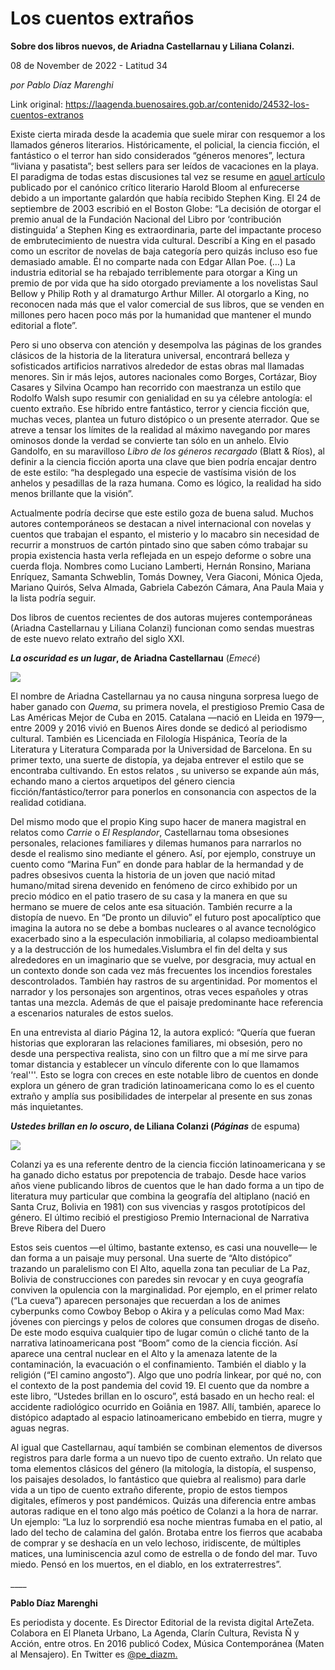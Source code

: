 # Los cuentos extraños

**Sobre dos libros nuevos, de Ariadna Castellarnau y Liliana Colanzi.**

08 de November de 2022 - Latitud 34

_por Pablo Díaz Marenghi_

Link original: https://laagenda.buenosaires.gob.ar/contenido/24532-los-cuentos-extranos



Existe cierta mirada desde la academia que suele mirar con resquemor a los llamados géneros literarios. Históricamente, el policial, la ciencia ficción, el fantástico o el terror han sido considerados “géneros menores”, lectura “liviana y pasatista”; best sellers para ser leídos de vacaciones en la playa. El paradigma de todas estas discusiones tal vez se resume en [aquel artículo](http://archive.boston.com/news/globe/editorial_opinion/oped/articles/2003/09/24/dumbing_down_american_readers/) publicado por el canónico crítico literario Harold Bloom al enfurecerse debido a un importante galardón que había recibido Stephen King. El 24 de septiembre de 2003 escribió en el Boston Globe: “La decisión de otorgar el premio anual de la Fundación Nacional del Libro por ‘contribución distinguida’ a Stephen King es extraordinaria, parte del impactante proceso de embrutecimiento de nuestra vida cultural. Describí a King en el pasado como un escritor de novelas de baja categoría pero quizás incluso eso fue demasiado amable. Él no comparte nada con Edgar Allan Poe. (…) La industria editorial se ha rebajado terriblemente para otorgar a King un premio de por vida que ha sido otorgado previamente a los novelistas Saul Bellow y Philip Roth y al dramaturgo Arthur Miller. Al otorgarlo a King, no reconocen nada más que el valor comercial de sus libros, que se venden en millones pero hacen poco más por la humanidad que mantener el mundo editorial a flote”.




Pero si uno observa con atención y desempolva las páginas de los grandes clásicos de la historia de la literatura universal, encontrará belleza y sofisticados artificios narrativos alrededor de estas obras mal llamadas menores. Sin ir más lejos, autores nacionales como Borges, Cortázar, Bioy Casares y Silvina Ocampo han recorrido con maestranza un estilo que Rodolfo Walsh supo resumir con genialidad en su ya célebre antología: el cuento extraño. Ese híbrido entre fantástico, terror y ciencia ficción que, muchas veces, plantea un futuro distópico o un presente aterrador. Que se atreve a tensar los límites de la realidad al máximo navegando por mares ominosos donde la verdad se convierte tan sólo en un anhelo. Elvio Gandolfo, en su maravilloso *Libro de los géneros recargado* (Blatt & Ríos), al definir a la ciencia ficción aporta una clave que bien podría encajar dentro de este estilo: “ha desplegado una especie de vastísima visión de los anhelos y pesadillas de la raza humana. Como es lógico, la realidad ha sido menos brillante que la visión”.




Actualmente podría decirse que este estilo goza de buena salud. Muchos autores contemporáneos se destacan a nivel internacional con novelas y cuentos que trabajan el espanto, el misterio y lo macabro sin necesidad de recurrir a monstruos de cartón pintado sino que saben cómo trabajar su propia existencia hasta verla reflejada en un espejo deforme o sobre una cuerda floja. Nombres como Luciano Lamberti, Hernán Ronsino, Mariana Enríquez, Samanta Schweblin, Tomás Downey, Vera Giaconi, Mónica Ojeda, Mariano Quirós, Selva Almada, Gabriela Cabezón Cámara, Ana Paula Maia y la lista podría seguir.




Dos libros de cuentos recientes de dos autoras mujeres contemporáneas (Ariadna Castellarnau y Liliana Colanzi) funcionan como sendas muestras de este nuevo relato extraño del siglo XXI.




***La oscuridad es un lugar*, de Ariadna Castellarnau** (*Emecé*)




![](https://cdn.feater.me/files/images/620869/4289a255-9bf6-4dba-9388-bd6076260aac.jpg)




El nombre de Ariadna Castellarnau ya no causa ninguna sorpresa luego de haber ganado con *Quema*, su primera novela, el prestigioso Premio Casa de Las Américas Mejor de Cuba en 2015. Catalana —nació en Lleida en 1979—, entre 2009 y 2016 vivió en Buenos Aires donde se dedicó al periodismo cultural. También es Licenciada en Filología Hispánica, Teoría de la Literatura y Literatura Comparada por la Universidad de Barcelona. En su primer texto, una suerte de distopía, ya dejaba entrever el estilo que se encontraba cultivando. En estos relatos , su universo se expande aún más, echando mano a ciertos arquetipos del género ciencia ficción/fantástico/terror para ponerlos en consonancia con aspectos de la realidad cotidiana.




Del mismo modo que el propio King supo hacer de manera magistral en relatos como *Carrie* o *El Resplandor*, Castellarnau toma obsesiones personales, relaciones familiares y dilemas humanos para narrarlos no desde el realismo sino mediante el género. Así, por ejemplo, construye un cuento como “Marina Fun” en donde para hablar de la hermandad y de padres obsesivos cuenta la historia de un joven que nació mitad humano/mitad sirena devenido en fenómeno de circo exhibido por un precio módico en el patio trasero de su casa y la manera en que su hermano se muere de celos ante esa situación. También recurre a la distopía de nuevo. En “De pronto un diluvio” el futuro post apocalíptico que imagina la autora no se debe a bombas nucleares o al avance tecnológico exacerbado sino a la especulación inmobiliaria, al colapso medioambiental y a la destrucción de los humedales.Vislumbra el fin del delta y sus alrededores en un imaginario que se vuelve, por desgracia, muy actual en un contexto donde son cada vez más frecuentes los incendios forestales descontrolados. También hay rastros de su argentinidad. Por momentos el narrador y los personajes son argentinos, otras veces españoles y otras tantas una mezcla. Además de que el paisaje predominante hace referencia a escenarios naturales de estos suelos.




En una entrevista al diario Página 12, la autora explicó: “Quería que fueran historias que exploraran las relaciones familiares, mi obsesión, pero no desde una perspectiva realista, sino con un filtro que a mí me sirve para tomar distancia y establecer un vínculo diferente con lo que llamamos ‘real'''. Esto se logra con creces en este notable libro de cuentos en donde explora un género de gran tradición latinoamericana como lo es el cuento extraño y amplía sus posibilidades de interpelar al presente en sus zonas más inquietantes.




***Ustedes brillan en lo oscuro*, de Liliana Colanzi (*Páginas*** de espuma)




![](https://cdn.feater.me/files/images/620872/caf4825a-ce8a-44de-aae2-829e724dd553.jpg)




Colanzi ya es una referente dentro de la ciencia ficción latinoamericana y se ha ganado dicho estatus por prepotencia de trabajo. Desde hace varios años viene publicando libros de cuentos que le han dado forma a un tipo de literatura muy particular que combina la geografía del altiplano (nació en Santa Cruz, Bolivia en 1981) con sus vivencias y rasgos prototípicos del género. El último recibió el prestigioso Premio Internacional de Narrativa Breve Ribera del Duero




Estos seis cuentos —el último, bastante extenso, es casi una nouvelle— le dan forma a un paisaje muy personal. Una suerte de “Alto distópico” trazando un paralelismo con El Alto, aquella zona tan peculiar de La Paz, Bolivia de construcciones con paredes sin revocar y en cuya geografía conviven la opulencia con la marginalidad. Por ejemplo, en el primer relato (“La cueva”) aparecen personajes que recuerdan a los de animes cyberpunks como Cowboy Bebop o Akira y a películas como Mad Max: jóvenes con piercings y pelos de colores que consumen drogas de diseño. De este modo esquiva cualquier tipo de lugar común o cliché tanto de la narrativa latinoamericana post “Boom” como de la ciencia ficción. Así aparece una central nuclear en el Alto y la amenaza latente de la contaminación, la evacuación o el confinamiento. También el diablo y la religión (“El camino angosto”). Algo que uno podría linkear, por qué no, con el contexto de la post pandemia del covid 19. El cuento que da nombre a este libro, “Ustedes brillan en lo oscuro”, está basado en un hecho real: el accidente radiológico ocurrido en Goiânia en 1987. Allí, también, aparece lo distópico adaptado al espacio latinoamericano embebido en tierra, mugre y aguas negras.




Al igual que Castellarnau, aquí también se combinan elementos de diversos registros para darle forma a un nuevo tipo de cuento extraño. Un relato que toma elementos clásicos del género (la mitología, la distopía, el suspenso, los paisajes desolados, lo fantástico que quiebra al realismo) para darle vida a un tipo de cuento extraño diferente, propio de estos tiempos digitales, efímeros y post pandémicos. Quizás una diferencia entre ambas autoras radique en el tono algo más poético de Colanzi a la hora de narrar. Un ejemplo: “La luz lo sorprendió esa noche mientras fumaba en el patio, al lado del techo de calamina del galón. Brotaba entre los fierros que acababa de comprar y se deshacía en un velo lechoso, iridiscente, de múltiples matices, una luminiscencia azul como de estrella o de fondo del mar. Tuvo miedo. Pensó en los muertos, en el diablo, en los extraterrestres”.




\_\_\_\_




**Pablo Díaz Marenghi**




Es periodista y docente. Es Director Editorial de la revista digital ArteZeta. Colabora en El Planeta Urbano, La Agenda, Clarín Cultura, Revista Ñ y Acción, entre otros. En 2016 publicó Codex, Música Contemporánea (Maten al Mensajero). En Twitter es [@pe\_diazm.](https://twitter.com/pe_diazm)



